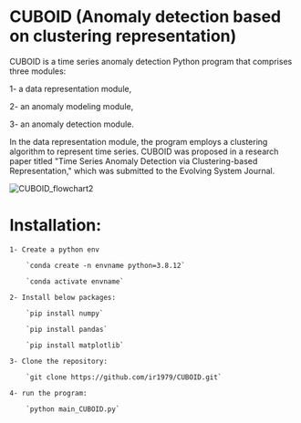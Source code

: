 # CUBOID (Anomaly detection based on clustering representation)

CUBOID is a time series anomaly detection Python program that comprises three modules:

1- a data representation module,

2- an anomaly modeling module,

3- an anomaly detection module.

In the data representation module, the program employs a clustering algorithm to represent time series.
CUBOID was proposed in a research paper titled "Time Series Anomaly Detection via Clustering-based Representation," which was submitted to the Evolving System Journal.

![CUBOID_flowchart2](https://github.com/ir1979/CUBOID/assets/84338617/17f171a2-e9a2-4d96-91aa-0b7185247c53)


# Installation:

	1- Create a python env 
  
		`conda create -n envname python=3.8.12`
    
		`conda activate envname`
    
	2- Install below packages:
  
		`pip install numpy`
    
		`pip install pandas`
    
		`pip install matplotlib`
    
	3- Clone the repository:
  
		`git clone https://github.com/ir1979/CUBOID.git` 
    
	4- run the program:
  
		`python main_CUBOID.py`


